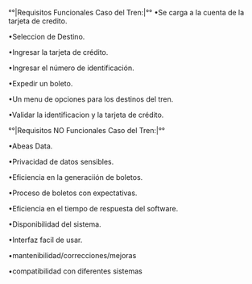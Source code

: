 °°|Requisitos Funcionales Caso del Tren:|°°
•Se carga a la cuenta de la tarjeta de credito.

•Seleccion de Destino.

•Ingresar la tarjeta de crédito.

•Ingresar el número de identificación.

•Expedir un boleto.

•Un menu de opciones para los destinos del tren.

•Validar la identificacion y la tarjeta de crédito.


°°|Requisitos NO Funcionales Caso del Tren:|°°

•Abeas Data.

•Privacidad de datos sensibles.

•Eficiencia en la generaciión de boletos.

•Proceso de boletos con expectativas.

•Eficiencia en el tiempo de respuesta del software.

•Disponibilidad del sistema.

•Interfaz facil de usar.

•mantenibilidad/correcciones/mejoras

•compatibilidad con diferentes sistemas

